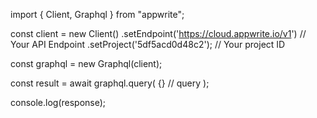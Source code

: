 import { Client, Graphql } from "appwrite";

const client = new Client()
    .setEndpoint('https://cloud.appwrite.io/v1') // Your API Endpoint
    .setProject('5df5acd0d48c2'); // Your project ID

const graphql = new Graphql(client);

const result = await graphql.query(
    {} // query
);

console.log(response);
